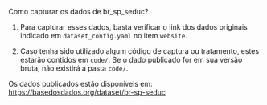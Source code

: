 Como capturar os dados de br_sp_seduc?

1. Para capturar esses dados, basta verificar o link dos dados originais indicado em `dataset_config.yaml` no item `website`.

2. Caso tenha sido utilizado algum código de captura ou tratamento, estes estarão contidos em `code/`. Se o dado publicado for em sua versão bruta, não existirá a pasta `code/`.

Os dados publicados estão disponíveis em: https://basedosdados.org/dataset/br-sp-seduc